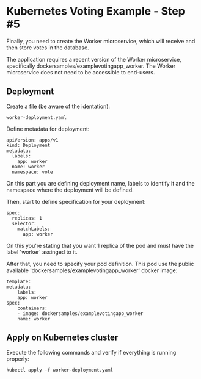 Kubernetes Voting Example - Step #5
=========
Finally, you need to create the Worker microservice, which will receive and then store votes in the database.

The application requires a recent version of the Worker microservice, specifically dockersamples/examplevotingapp_worker. The Worker microservice does not need to be accessible to end-users.

Deployment
-----
Create a file (be aware of the identation):

```
worker-deployment.yaml
```

Define metadata for deployment:
```
apiVersion: apps/v1
kind: Deployment
metadata:
  labels:
    app: worker
  name: worker
  namespace: vote
```
On this part you are defining deployment name, labels to identify it and the namespace where the deployment will be defined.

Then, start to define specification for your deployment:
```
spec:
  replicas: 1
  selector:
    matchLabels:
      app: worker
```

On this you're stating that you want 1 replica of the pod and must have the label 'worker' assinged to it.

After that, you need to specify your pod definition. This pod use the public available 'dockersamples/examplevotingapp_worker' docker image:

```
template:
metadata:
    labels:
    app: worker
spec:
    containers:
    - image: dockersamples/examplevotingapp_worker
    name: worker
```


Apply on Kubernetes cluster
-----

Execute the following commands and verify if everything is running properly:

```
kubectl apply -f worker-deployment.yaml
```


